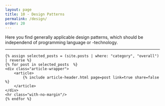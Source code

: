 ```yaml
---
layout: page
title: 10 - Design Patterns
permalink: /design/
order: 20
---
```


Here you find generally applicable design patterns, which should be independend
of programming language or -technology.

<div id="search-results">
    <hr id="first-hr" class="with-no-margin"/>


    {% assign selected_posts = (site.posts | where: "category", "overall") | reverse %}
    {% for post in selected_posts  %}
    <div class="article-wrapper">
        <article>
            {% include article-header.html page=post link=true share=false %}
        </article>
    </div>
    <hr class="with-no-margin"/>
    {% endfor %}
</div>
